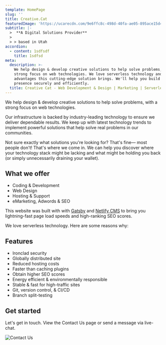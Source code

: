 ```yaml
---
template: HomePage
slug: ''
title: Creative.Cat
featuredImage: 'https://ucarecdn.com/9e6ffc8c-498d-40fa-ae05-895ace15d404/'
subtitle: |-
  >  **A Digital Solutions Provider**
  >
  > > based in Utah
accordion:
  - content: 1sdfsdf
    title: 1sdfsd
meta:
  description: >-
    We help design & develop creative solutions to help solve problems, with a
    strong focus on web technologies. We love serverless technology and the many
    advantages this cutting-edge solution brings. We'll help you build a web
    presence securely and efficiently.
  title: Creative Cat - Web Development & Design | Marketing | Serverless
---
```

We help design & develop creative solutions to help solve problems, with a strong focus on web technologies.

Our infrastructure is backed by industry-leading technology to ensure we deliver dependable results. We keep up with latest technology trends to implement powerful solutions that help solve real problems in our communities.

Not sure exactly what solutions you're looking for? That's fine— most people don't! That's where we come in. We can help you discover where your technology stack might be lacking and what might be holding you back (or simply unnecessarily draining your wallet).

## What we offer

* Coding & Development
* Web Design
* Hosting & Support
* eMarketing, Adwords & SEO

This website was built with with [Gatsby](https://gatsbyjs.org) and [Netlify CMS](https://netlifycms.org) to bring you lightning-fast page load speeds and high-ranking SEO scores.

We love serverless technology. Here are some reasons why:

## Features

* Ironclad security
* Globally distributed site
* Reduced hosting costs
* Faster than caching plugins
* Obtain higher SEO scores
* Energy efficient & environmentally responsible
* Stable & fast for high-traffic sites
* Git, version control, & CI/CD
* Branch split-testing

## Get started

Let's get in touch. View the Contact Us page or send a message via live-chat.

![Contact Us](https://www.netlify.com/img/deploy/button.svg)
